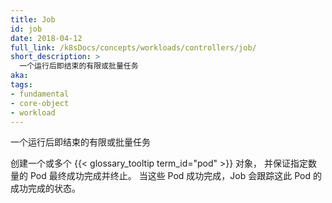 ```yaml
---
title: Job
id: job
date: 2018-04-12
full_link: /k8sDocs/concepts/workloads/controllers/job/
short_description: >
  一个运行后即结束的有限或批量任务
aka:
tags:
- fundamental
- core-object
- workload
---
```

 一个运行后即结束的有限或批量任务

<!--more-->

创建一个或多个 {{< glossary_tooltip term_id="pod" >}} 对象， 并保证指定数量的 Pod 最终成功完成并终止。 当这些 Pod 成功完成，Job 会跟踪这此 Pod 的成功完成的状态。
